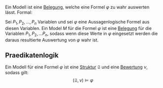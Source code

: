 Ein Modell ist eine [Belegung](Belegung.md), welche eine Formel $\varphi$ zu wahr auswerten lässt.
Formal:

Sei $P_1, P_2, \dots, P_n$ Variablen und sei $\varphi$ eine Aussagenlogische Formel aus diesen Variablen.
Ein Model $M$ für die Formel $\varphi$  ist eine [Belegung](Belegung.md) für die Variablen $P_1, P_2, \dots P_n$, sodass wenn diese Werte in $\varphi$ eingesetzt werden die daraus resultierte Auswertung von $\varphi$ wahr ist.

## Praedikatenlogik

Ein Modell für eine Formel $\varphi$ ist eine [Struktur](Struktur.md) $\mathfrak S$ und eine [Bewertung](Logik%20und%20Semantik%20von%20Programiersprachen/Bewertung.md) $\nu$, sodass gilt:
$$(\mathfrak S, \nu) \vDash \varphi$$